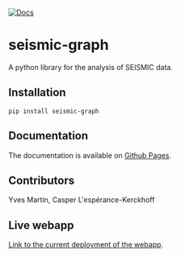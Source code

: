 [![Docs](https://github.com/rouskinlab/seismic-graph/actions/workflows/documentation.yml/badge.svg)](https://github.com/rouskinlab/seismic-graph/actions/workflows/documentation.yml)

# seismic-graph

A python library for the analysis of SEISMIC data.

## Installation

```
pip install seismic-graph
```

## Documentation

The documentation is available on [Github Pages](https://rouskinlab.github.io/seismic-graph).

## Contributors

Yves Martin, Casper L'espérance-Kerckhoff

## Live webapp

[Link to the current deployment of the webapp](https://draw-385021.ue.r.appspot.com/).